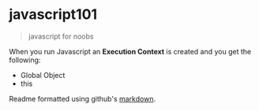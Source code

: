 # javascript101
> javascript for noobs

When you run Javascript an **Execution Context** is created and you get the following:
- Global Object
- this


Readme formatted using github's [markdown](https://help.github.com/articles/basic-writing-and-formatting-syntax/).